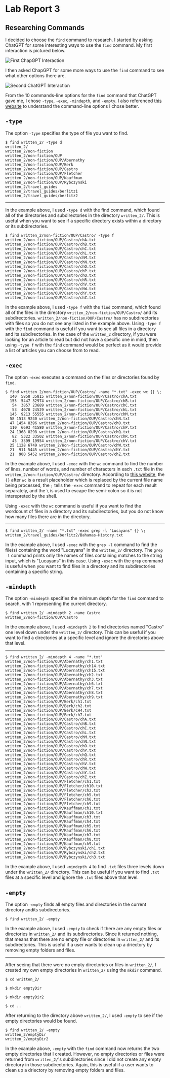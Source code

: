 # Lab Report 3

## Researching Commands

I decided to choose the `find` command to research. I started by asking ChatGPT for some interesting ways to use the `find` command.
My first interaction is pictured below.

![First ChapGPT Interaction](https://github.com/JettN/cse15l-lab-reports/blob/b84c9ef92b6c007132f94eef5c088c9d281816e0/ChatGPT_find_Command.JPG)

I then asked ChapGPT for some more ways to use the `find` command to see what other options there are.

![Second ChatGPT Interaction](https://github.com/JettN/cse15l-lab-reports/blob/b84c9ef92b6c007132f94eef5c088c9d281816e0/ChatGPT_find_Command_2.JPG)

From the 10 commands-line options for the `find` command that ChatGPT gave me, I chose `-type`, `-exec`, `-mindepth`, and `-empty`.
I also referenced [this website](https://man7.org/linux/man-pages/man1/find.1.html) to understand the command-line options I chose better.

## `-type`

The option `-type` specifies the type of file you want to find.

```
$ find written_2/ -type d
written_2/
written_2/non-fiction
written_2/non-fiction/OUP
written_2/non-fiction/OUP/Abernathy 
written_2/non-fiction/OUP/Berk      
written_2/non-fiction/OUP/Castro    
written_2/non-fiction/OUP/Fletcher  
written_2/non-fiction/OUP/Kauffman  
written_2/non-fiction/OUP/Rybczynski
written_2/travel_guides
written_2/travel_guides/berlitz1    
written_2/travel_guides/berlitz2  
```

---

In the example above, I used `-type d` with the find command, which found all of the directories and subdirectories in the directory `written_2/`. This is useful when you want to see if a specific directory exists within a directory or its subdirectories.

```
$ find written_2/non-fiction/OUP/Castro/ -type f
written_2/non-fiction/OUP/Castro/chA.txt
written_2/non-fiction/OUP/Castro/chB.txt
written_2/non-fiction/OUP/Castro/chC.txt
written_2/non-fiction/OUP/Castro/chL.txt
written_2/non-fiction/OUP/Castro/chM.txt
written_2/non-fiction/OUP/Castro/chN.txt
written_2/non-fiction/OUP/Castro/chO.txt
written_2/non-fiction/OUP/Castro/chP.txt
written_2/non-fiction/OUP/Castro/chQ.txt
written_2/non-fiction/OUP/Castro/chR.txt
written_2/non-fiction/OUP/Castro/chV.txt
written_2/non-fiction/OUP/Castro/chW.txt
written_2/non-fiction/OUP/Castro/chY.txt
written_2/non-fiction/OUP/Castro/chZ.txt
```

In the example above, I used `-type f` with the `find` command, which found all of the files in the directory `written_2/non-fiction/OUP/Castro/` and its subdirectories. `written_2/non-fiction/OUP/Castro/` has no subdirectories with files so you do not see any listed in the example above. Using `-type f` with the `find` command is useful if you want to see all files in a directory and its subdirectories. In the case of the `written_2` directory, if you were looking for an article to read but did not have a specific one in mind, then using `-type f` with the `find` command would be perfect as it would provide a list of articles you can choose from to read.

## `-exec`

The option `-exec` executes a command on the files or directories found by `find`.

```
$ find written_2/non-fiction/OUP/Castro/ -name "*.txt" -exec wc {} \;
  140  5858 35815 written_2/non-fiction/OUP/Castro/chA.txt
  155  5447 32974 written_2/non-fiction/OUP/Castro/chB.txt
   54  3857 23689 written_2/non-fiction/OUP/Castro/chC.txt
   53  4070 24529 written_2/non-fiction/OUP/Castro/chL.txt
  145  9213 55555 written_2/non-fiction/OUP/Castro/chM.txt
  58 1513 9240 written_2/non-fiction/OUP/Castro/chN.txt
  47 1454 8396 written_2/non-fiction/OUP/Castro/chO.txt
  110  6693 41580 written_2/non-fiction/OUP/Castro/chP.txt
  24 1368 8298 written_2/non-fiction/OUP/Castro/chQ.txt
   82  5322 33502 written_2/non-fiction/OUP/Castro/chR.txt
   45  3399 19954 written_2/non-fiction/OUP/Castro/chV.txt
  25 1128 6749 written_2/non-fiction/OUP/Castro/chW.txt
  21  911 5445 written_2/non-fiction/OUP/Castro/chY.txt
  21  900 5452 written_2/non-fiction/OUP/Castro/chZ.txt
```

In the example above, I used `-exec` with the `wc` command to find the number of lines, number of words, and number of characters in each `.txt` file in the `written_2/non-fiction/OUP/Castro/` directory. According to [this website](https://www.baeldung.com/linux/find-exec-command), the `{}` after `wc` is a result placeholder which is replaced by the current file name being processed, the `;` tells the `-exec` command to repeat for each result separately, and the `\` is used to escape the semi-colon so it is not interepreted by the shell.

Using `-exec` with the `wc` command is useful if you want to find the wordcount of files in a directory and its subdirectories, but you do not know how many files there are in the directory.

---

```
$ find written_2/ -name "*.txt" -exec grep -l "Lucayans" {} \;
written_2/travel_guides/berlitz2/Bahamas-History.txt
```

In the example above, I used `-exec` with the `grep -l` command to find the file(s) containing the word "Lucayans" in the `written_2/` directory. The `grep -l` command prints only the names of files containing matches to the string input, which is "Lucayans" in this case. Using `-exec` with the `grep` command is useful when you want to find files in a directory and its subdirectories containing a specific string.

## `-mindepth`

The option `-mindepth` specifies the minimum depth for the `find` command to search, with 1 representing the current directory.

```
$ find written_2/ -mindepth 2 -name Castro
written_2/non-fiction/OUP/Castro
```

In the example above, I used `-mindepth 2` to find directories named "Castro" one level down under the `written_2/` directory. This can be useful if you want to find a directories at a specific level and ignore the directories above that level.

---

```
$ find written_2/ -mindepth 4 -name "*.txt"
written_2/non-fiction/OUP/Abernathy/ch1.txt
written_2/non-fiction/OUP/Abernathy/ch14.txt
written_2/non-fiction/OUP/Abernathy/ch15.txt
written_2/non-fiction/OUP/Abernathy/ch2.txt
written_2/non-fiction/OUP/Abernathy/ch3.txt
written_2/non-fiction/OUP/Abernathy/ch6.txt
written_2/non-fiction/OUP/Abernathy/ch7.txt
written_2/non-fiction/OUP/Abernathy/ch8.txt
written_2/non-fiction/OUP/Abernathy/ch9.txt
written_2/non-fiction/OUP/Berk/ch1.txt
written_2/non-fiction/OUP/Berk/ch2.txt
written_2/non-fiction/OUP/Berk/CH4.txt
written_2/non-fiction/OUP/Berk/ch7.txt
written_2/non-fiction/OUP/Castro/chA.txt
written_2/non-fiction/OUP/Castro/chB.txt
written_2/non-fiction/OUP/Castro/chC.txt
written_2/non-fiction/OUP/Castro/chL.txt
written_2/non-fiction/OUP/Castro/chM.txt
written_2/non-fiction/OUP/Castro/chN.txt
written_2/non-fiction/OUP/Castro/chO.txt
written_2/non-fiction/OUP/Castro/chP.txt
written_2/non-fiction/OUP/Castro/chQ.txt
written_2/non-fiction/OUP/Castro/chR.txt
written_2/non-fiction/OUP/Castro/chV.txt
written_2/non-fiction/OUP/Castro/chW.txt
written_2/non-fiction/OUP/Castro/chY.txt
written_2/non-fiction/OUP/Castro/chZ.txt
written_2/non-fiction/OUP/Fletcher/ch1.txt
written_2/non-fiction/OUP/Fletcher/ch10.txt
written_2/non-fiction/OUP/Fletcher/ch2.txt
written_2/non-fiction/OUP/Fletcher/ch5.txt
written_2/non-fiction/OUP/Fletcher/ch6.txt
written_2/non-fiction/OUP/Fletcher/ch9.txt
written_2/non-fiction/OUP/Kauffman/ch1.txt
written_2/non-fiction/OUP/Kauffman/ch10.txt
written_2/non-fiction/OUP/Kauffman/ch3.txt
written_2/non-fiction/OUP/Kauffman/ch4.txt
written_2/non-fiction/OUP/Kauffman/ch5.txt
written_2/non-fiction/OUP/Kauffman/ch6.txt
written_2/non-fiction/OUP/Kauffman/ch7.txt
written_2/non-fiction/OUP/Kauffman/ch8.txt
written_2/non-fiction/OUP/Kauffman/ch9.txt
written_2/non-fiction/OUP/Rybczynski/ch1.txt
written_2/non-fiction/OUP/Rybczynski/ch2.txt
written_2/non-fiction/OUP/Rybczynski/ch3.txt
```

In the example above, I used `-mindepth 4` to find `.txt` files three levels down under the `written_2/` directory. This can be useful if you want to find `.txt` files at a specific level and ignore the `.txt` files above that level.

## `-empty`

The option `-empty` finds all empty files and directories in the current directory andits subdirectories.

```
$ find written_2/ -empty

```

In the example above, I used `-empty` to check if there are any empty files or directories in `written_2/` and its subdirectories. Since it returned nothing, that means that there are no empty file or directories in `written_2/` and its subdirectories. This is useful if a user wants to clean up a driectory by removing empty folders and files.

---

After seeing that there were no empty directories or files in `written_2/`, I created my own empty directories in `written_2/` using the `mkdir` command.

```
$ cd written_2/

$ mkdir emptyDir

$ mkdir emptyDir2

$ cd ..

```

After returning to the directory above `written_2/`, I used `-empty` to see if the empty directories would be found.

```
$ find written_2/ -empty
written_2/emptyDir
written_2/emptyDir2
```

In the example above, `-empty` with the `find` command now returns the two empty directories that I created. However, no empty directories or files were returned from `written_2/`'s subdirectories since I did not create any empty directory in those subdirectories. Again, this is useful if a user wants to clean up a driectory by removing empty folders and files.
